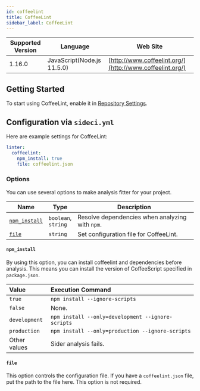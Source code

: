 ```yaml
---
id: coffeelint
title: CoffeeLint
sidebar_label: CoffeeLint
---
```


| Supported Version | Language | Web Site |
| ----------------- | -------- | -------- |
| 1.16.0 | JavaScript(Node.js 11.5.0) | [http://www.coffeelint.org/](http://www.coffeelint.org/) |

## Getting Started

To start using CoffeeLint, enable it in [Repository Settings](../../getting-started/repository-settings.md).

## Configuration via `sideci.yml`

Here are example settings for CoffeeLint:

```yaml:sideci.yml
linter:
  coffeelint:
    npm_install: true
    file: coffeelint.json
```

### Options

You can use several options to make analysis fitter for your project.

| Name | Type | Description |
| ---- | ---- | ----------- |
| [`npm_install`](#npm_install) | `boolean`,<br />`string` | Resolve dependencies when analyzing with `npm`. |
| [`file`](#file) | `string` | Set configuration file for CoffeeLint. |

#### `npm_install`

By using this option, you can install coffeelint and dependencies before analysis. This means you can install the version of CoffeeScript specified in `package.json`.

| Value | Execution Command |
| :---- | :---------------- |
| `true` | `npm install --ignore-scripts` |
| `false` | None. |
| `development` | `npm install --only=development --ignore-scripts` |
| `production` | `npm install --only=production --ignore-scripts` |
| Other values | Sider analysis fails. |

#### `file`

This option controls the configuration file. If you have a `coffeelint.json` file, put the path to the file here. This option is not required.

